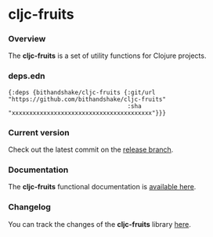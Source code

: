 
# cljc-fruits

### Overview

The <strong>cljc-fruits</strong> is a set of utility functions for Clojure projects.

### deps.edn

```
{:deps {bithandshake/cljc-fruits {:git/url "https://github.com/bithandshake/cljc-fruits"
                                  :sha     "xxxxxxxxxxxxxxxxxxxxxxxxxxxxxxxxxxxxxxxx"}}}
```

### Current version

Check out the latest commit on the [release branch](https://github.com/bithandshake/cljc-fruits/tree/release).

### Documentation

The <strong>cljc-fruits</strong> functional documentation is [available here](https://bithandshake.github.io/cljc-fruits).

### Changelog

You can track the changes of the <strong>cljc-fruits</strong> library [here](CHANGES.md).
